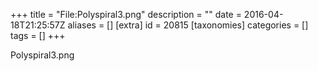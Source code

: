 +++
title = "File:Polyspiral3.png"
description = ""
date = 2016-04-18T21:25:57Z
aliases = []
[extra]
id = 20815
[taxonomies]
categories = []
tags = []
+++

Polyspiral3.png
